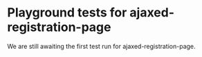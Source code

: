 # Playground tests for ajaxed-registration-page
We are still awaiting the first test run for ajaxed-registration-page.
